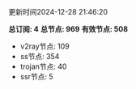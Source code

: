 更新时间2024-12-28 21:46:20

**总订阅: 4**
**总节点: 969**
**有效节点: 508**
- v2ray节点: 109
- ss节点: 354
- trojan节点: 40
- ssr节点: 5
